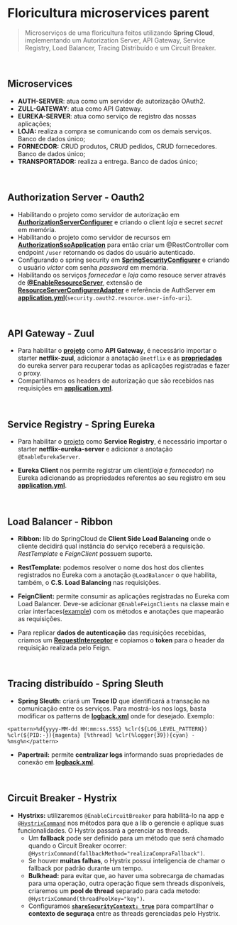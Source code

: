 # Floricultura microservices parent
> Microserviços de uma floricultura feitos utilizando **Spring Cloud**, implementando um Autorization Server, API Gateway, Service Registry, Load Balancer, Tracing Distribuído e um Circuit Breaker.
<br>

## Microservices
- **AUTH-SERVER**: atua como um servidor de autorização OAuth2.
- **ZULL-GATEWAY**: atua como API Gateway.
- **EUREKA-SERVER**: atua como serviço de registro das nossas aplicações;
- **LOJA:** realiza a compra se comunicando com os demais serviços. Banco de dados único;
- **FORNECDOR:** CRUD produtos, CRUD pedidos, CRUD fornecedores. Banco de dados único;
- **TRANSPORTADOR:** realiza a entrega. Banco de dados único;
<br>

## Authorization Server - Oauth2

- Habilitando o projeto como servidor de autorização em **[AuthorizationServerConfigurer](https://github.com/VictorMagalhaesSales/microservice-floricultura-parent/blob/master/auth-server/src/main/java/br/com/microservice/sso/configuration/AuthorizationServerConfigurer.java)** e criando o client *loja* e secret *secret* em memória.
- Habilitando o projeto como servidor de recursos em **[AuthorizationSsoApplication](https://github.com/VictorMagalhaesSales/microservice-floricultura-parent/blob/master/auth-server/src/main/java/br/com/microservice/sso/AuthorizationSsoApplication.java)** para então criar um @RestController com endpoint `/user` retornando os dados do usuário autenticado.
- Configurando o spring security em **[SpringSecurityConfigurer](https://github.com/VictorMagalhaesSales/microservice-floricultura-parent/blob/master/auth-server/src/main/java/br/com/microservice/sso/configuration/SpringSecurityConfigurer.java)** e criando o usuário *victor* com senha *password* em memória.
- Habilitando os serviços *fornecedor* e *loja* como resouce server através de **[@EnableResourceServer](https://github.com/VictorMagalhaesSales/microservice-floricultura-parent/blob/master/fornecedor/src/main/java/br/com/alura/microservice/fornecedor/FornecedorApplication.java)**, extensão de **[ResourceServerConfigurerAdapter](https://github.com/VictorMagalhaesSales/microservice-floricultura-parent/blob/master/fornecedor/src/main/java/br/com/alura/microservice/fornecedor/ResourceServerConfigurer.java)** e referência de AuthServer em **[application.yml](https://github.com/VictorMagalhaesSales/microservice-floricultura-parent/blob/master/fornecedor/src/main/resources/application.yml)**(`security.oauth2.resource.user-info-uri`).
<br>

## API Gateway - Zuul
- Para habilitar o **[projeto](https://github.com/VictorMagalhaesSales/microservice-floricultura-parent/tree/master/zuul-gateway)** como **API Gateway**, é necessário importar o starter **netflix-zuul**, adicionar a anotação `@netflix` e as **[propriedades](https://github.com/VictorMagalhaesSales/microservice-floricultura-parent/blob/master/zuul-gateway/src/main/resources/application.yml)** do eureka server para recuperar todas as aplicações registradas e fazer o proxy.
- Compartilhamos os headers de autorização que são recebidos nas requisições em **[application.yml](https://github.com/VictorMagalhaesSales/microservice-floricultura-parent/blob/master/zuul-gateway/src/main/resources/application.yml)**.
<br>

## Service Registry - Spring Eureka

- Para habilitar o [projeto](https://github.com/VictorMagalhaesSales/microservice-floricultura-parent/tree/master/eureka-server) como **Service Registry**, é necessário importar o starter **netflix-eureka-server** e adicionar a anotação `@EnableEurekaServer`.

- **Eureka Client** nos permite registrar um client(*loja* e *fornecedor*) no Eureka adicionando as propriedades referentes ao seu registro em seu **[application.yml](https://github.com/VictorMagalhaesSales/microservice-floricultura-parent/blob/master/fornecedor/src/main/resources/application.yml)**.
<br>

## Load Balancer - Ribbon

- **Ribbon:** lib do SpringCloud de **Client Side Load Balancing** onde o cliente decidirá qual instância do serviço receberá a requisição. *RestTemplate* e *FeignClient* possuem suporte.

- **RestTemplate:** podemos resolver o nome dos host dos clientes registrados no Eureka com a anotação `@LoadBalancer` o que habilita, também, o **C.S. Load Balancing** nas requisições.

- **FeignClient:** permite consumir as aplicações registradas no Eureka com Load Balancer. Deve-se adicionar `@EnableFeignClients` na classe main e criar interfaces([example](https://github.com/VictorMagalhaesSales/microservice-floricultura-parent/blob/master/loja/src/main/java/br/com/alura/microservice/loja/client/FornecedorClient.java)) com os métodos e anotações que mapearão as requisições.
- Para replicar **dados de autenticação** das requisições recebidas, criamos um **[RequestInterceptor](https://github.com/VictorMagalhaesSales/microservice-floricultura-parent/blob/master/loja/src/main/java/br/com/alura/microservice/loja/LojaApplication.java)** e copiamos o **token** para o header da requisição realizada pelo Feign.
<br>

## Tracing distribuído - Spring Sleuth

- **Spring Sleuth:** criará um **Trace ID** que identificará a transação na comunicação entre os serviços. Para mostrá-los nos logs, basta modificar os patterns de **[logback.xml](https://github.com/VictorMagalhaesSales/microservice-floricultura-parent/blob/master/fornecedor/src/main/resources/logback.xml)** onde for desejado. Exemplo:
```
<pattern>%d{yyyy-MM-dd HH:mm:ss.SSS} %clr(${LOG_LEVEL_PATTERN}) %clr(${PID:-}){magenta} [%thread] %clr(%logger{39}){cyan} - %msg%n</pattern>
```

- **Papertrail:** permite **centralizar logs** informando suas propriedades de conexão em **[logback.xml](https://github.com/VictorMagalhaesSales/microservice-floricultura-parent/blob/master/fornecedor/src/main/resources/logback.xml)**. 
<br>

## Circuit Breaker - Hystrix

- **Hystrixs:** utilizaremos `@EnableCircuitBreaker` para habilitá-lo na app e [`@HystrixCommand`](https://github.com/VictorMagalhaesSales/microservice-floricultura-parent/blob/master/loja/src/main/java/br/com/alura/microservice/loja/service/CompraService.java) nos métodos para que a lib o gerencie e aplique suas funcionalidades. O Hystrix passará a gerenciar as threads.
    - Um **fallback** pode ser definido para um método que será chamado quando o Circuit Breaker ocorrer: `@HystrixCommand(fallbackMethod="realizaCompraFallback")`.
    - Se houver **muitas falhas**, o Hystrix possui inteligencia de chamar o fallback por padrão durante um tempo.
    - **Bulkhead:** para evitar que, ao haver uma sobrecarga de chamadas para uma operação, outra operação fique sem threads disponíveis, criaremos um **pool de thread** separado para cada metodo: `@HystrixCommand(threadPoolKey="key")`.
    - Configuramos **[`shareSecurityContext: true`](https://github.com/VictorMagalhaesSales/microservice-floricultura-parent/blob/master/loja/src/main/resources/application.yml)** para compartilhar o **contexto de seguraça** entre as threads gerenciadas pelo Hystrix.
